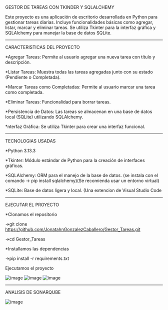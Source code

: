 GESTOR DE TAREAS CON TKINDER Y SQLALCHEMY

Este proyecto es una aplicación de escritorio desarrollada en Python para gestionar tareas diarias. 
Incluye funcionalidades básicas como agregar, listar, marcar y eliminar tareas. 
Se utiliza Tkinter para la interfaz gráfica y SQLAlchemy para manejar la base de datos SQLite.

------------------------------------------------------------------------------------------------------
CARACTERISTICAS DEL PROYECTO

*Agregar Tareas:
Permite al usuario agregar una nueva tarea con título y descripción.

*Listar Tareas:
Muestra todas las tareas agregadas junto con su estado (Pendiente o Completada).

*Marcar Tareas como Completadas:
Permite al usuario marcar una tarea como completada.

*Eliminar Tareas:
Funcionalidad  para borrar tareas.

*Persistencia de Datos:
Las tareas se almacenan en una base de datos local (SQLite) utilizando SQLAlchemy.

*nterfaz Gráfica:
Se utiliza Tkinter para crear una interfaz funcional.

--------------------------------------------------------------------------------------------------------
TECNOLOGIAS USADAS

*Python 3.13.3

*Tkinter: Módulo estándar de Python para la creación de interfaces gráficas.

*SQLAlchemy: ORM para el manejo de la base de datos. (se instala con el comando -> pip install sqlalchemy)(Se recomienda usar un entorno virtual)

*SQLite: Base de datos ligera y local. (Una extencion de Visual Studio Code


--------------------------------------------------------------------------------------------------------
EJECUTAR EL PROYECTO

*Clonamos el repositorio

->git clone https://github.com/JonatahnGonzalezCaballero/Gestor_Tareas.git

->cd Gestor_Tareas


*Installamos las dependencias

->pip install -r requirements.txt

Ejecutamos el proyecto

![image](https://github.com/user-attachments/assets/8d631a51-0b60-46dc-b34b-12dc8fed702d)
![image](https://github.com/user-attachments/assets/99eaad87-6e0d-49e5-aa78-13d49e7846b0)
![image](https://github.com/user-attachments/assets/3df452a4-decc-4022-9fd7-2c6190e13a91)


-------------------------------------------------------------------------------------------------
ANALISIS DE SONARQUBE

![image](https://github.com/user-attachments/assets/6450c3ba-75e8-41ca-a8d3-d0fa20e5c1ad)









